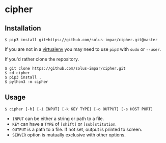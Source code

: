 # cipher

## Installation
```
$ pip3 install git+https://github.com/solus-impar/cipher.git@master
```
If you are not in a [virtualenv] you may need to use `pip3` with `sudo` or
`--user`.

If you'd rather clone the repository.
```
$ git clone https://github.com/solus-impar/cipher.git
$ cd cipher
$ pip3 install .
$ python3 -m cipher
```

## Usage
```
$ cipher [-h] [-i INPUT] [-k KEY TYPE] [-o OUTPUT] [-s HOST PORT]
```
* `INPUT` can be either a string or path to a file.
* `KEY` can have a `TYPE` of `[shift]` or `[sub]stitution`.
* `OUTPUT` is a path to a file. If not set, output is printed to screen.
* `SERVER` option is mutually exclusive with other options.

[virtualenv]: https://virtualenv.pypa.io/en/stable/
